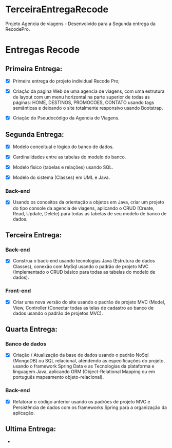 # TerceiraEntregaRecode
Projeto Agencia de viagens -  Desenvolvido para a Segunda entrega da RecodePro.

# Entregas Recode

## Primeira Entrega:

- [x] Primeira entrega do projeto individual Recode Pro;

- [x] Criação da pagina Web de uma agencia de viagens, com uma estrutura de layout com um menu horizontal na parte superior de todas as páginas: HOME, DESTINOS, PROMOCOES, CONTATO usando tags semânticas e deixando o site totalmente responsivo usando Bootstrap. 

- [x] Criação do Pseudocódigo da Agencia de Viagens.

## Segunda Entrega:
 - [x] Modelo conceitual e lógico do banco de dados.

 - [x] Cardinalidades entre as tabelas do modelo do banco.

 - [x] Modelo físico (tabelas e relações) usando SQL.

- [x] Modelo do sistema (Classes) em UML e Java.

<h3>Back-end</h3>
 
- [x] Usando os conceitos da orientação a objetos em Java, criar um projeto do tipo console da agencia de viagens, aplicando o CRUD (Create, Read, Update, Delete) para todas as tabelas de seu modelo de banco de dados.

## Terceira Entrega:

 <h3> Back-end </h3>

- [x] Construa o back-end usando tecnologias Java (Estrutura de dados Classes), conexão com MySql usando o padrão de projeto MVC (Implementado o CRUD básico para todas as tabelas do modelo de dados).  


<h3>Front-end </h3>

- [x] Criar uma nova versão do site usando o padrão de projeto MVC (Model, View, Controller (Conectar todas as telas de cadastro ao banco de dados usando o padrão de projetos MVC). 



## Quarta Entrega:

<h3>Banco de dados</h3>

 - [x] Criação / Atualização da base de dados usando o padrão NoSql (MongoDB) ou SQL relacional, atendendo as especificações do projeto, usando o framework Spring Data e as Tecnologias da plataforma e linguagem Java, aplicando ORM (Object-Relational Mapping ou em português mapeamento objeto-relacional). 

<h3>Back-end</h3>

- [x] Refatorar o código anterior usando os padrões de projeto MVC e Persistência de dados com os frameworks Spring para a organização da aplicação.

## Ultima Entrega:

-
